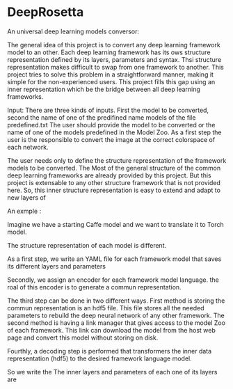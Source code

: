 # DeepRosetta
An universal deep learning models conversor:

The general idea of this project is to convert any deep learning framework model to an other.
Each deep learning framework has its ows structure representation defined by its layers, parameters and syntax. Thsi structure representation makes difficult to swap from one framework to another. This project tries to solve this problem in a straightforward manner, making it simple for the non-experienced users. This project fills this gap using an inner representation which be the bridge between all deep learning frameworks. 

Input:
There are three kinds of inputs. First the model to be converted, second the name of one of the predifined name models of the file predefined.txt
The user should provide the model to be converted or the name of one of the models predefined in the Model Zoo. As a first step the user is the responsible to convert the image at the correct colorspace of each network.


The user needs only to define the structure representation of the framework models to be converted. The Most of the general structure of the common deep learning frameworks are already provided by this project. But this project is extensable to any other structure framework that is not provided here. So, this inner structure representation is easy to extend and adapt to new layers of  

An exmple : 

Imagine we have a starting Caffe model and we want to translate it to Torch model. 



The structure representation of each model is different.

As a first step, we write an YAML file for each framework model that saves its different layers and parameters  


Secondly, we assign an encoder for each framework model language. the roal of this encoder is to generate a commun representation.

The third step can be done in two different ways. First  method is storing the commun representation is an hdf5 file. This file stores all the needed parameters to rebuild the deep neural network of any other framework. The second method is having a link manager that gives access to the model Zoo of each framework. This link can download the model from the host web page and convert this model without storing on disk.

Fourthly, a decoding step is performed that transformers the inner data representation (hdf5) to the desired framework language model.




So we write the The inner layers and parameters of each one of its layers are 

